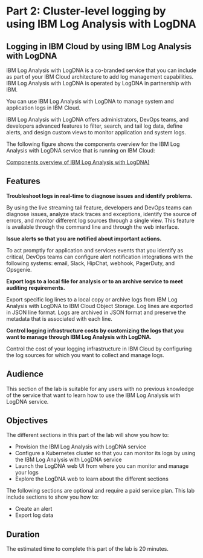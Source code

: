 # Part 2: Cluster-level logging by using IBM Log Analysis with LogDNA

## Logging in IBM Cloud by using IBM Log Analysis with LogDNA

IBM Log Analysis with LogDNA is a co-branded service that you can include as part of your IBM Cloud architecture to add log management capabilities. IBM Log Analysis with LogDNA is operated by LogDNA in partnership with IBM.

You can use IBM Log Analysis with LogDNA to manage system and application logs in IBM Cloud.

IBM Log Analysis with LogDNA offers administrators, DevOps teams, and developers advanced features to filter, search, and tail log data, define alerts, and design custom views to monitor application and system logs.

The following figure shows the components overview for the IBM Log Analysis with LogDNA service that is running on IBM Cloud:

[Components overview of IBM Log Analysis with LogDNA)](logging_ov.png)

## Features

**Troubleshoot logs in real-time to diagnose issues and identify problems.**

By using the live streaming tail feature, developers and DevOps teams can diagnose issues, analyze stack traces and exceptions, identify the source of errors, and monitor different log sources through a single view. This feature is available through the command line and through the web interface.

**Issue alerts so that you are notified about important actions.**

To act promptly for application and services events that you identify as critical, DevOps teams can configure alert notification integrations with the following systems: email, Slack, HipChat, webhook, PagerDuty, and Opsgenie.

**Export logs to a local file for analysis or to an archive service to meet auditing requirements.**

Export specific log lines to a local copy or archive logs from IBM Log Analysis with LogDNA to IBM Cloud Object Storage. Log lines are exported in JSON line format. Logs are archived in JSON format and preserve the metadata that is associated with each line.

**Control logging infrastructure costs by customizing the logs that you want to manage through IBM Log Analysis with LogDNA.**

Control the cost of your logging infrastructure in IBM Cloud by configuring the log sources for which you want to collect and manage logs.

## Audience

This section of the lab is suitable for any users with no previous knowledge of the service that want to learn how to use the IBM Log Analysis with LogDNA service.

## Objectives

The different sections in this part of the lab will show you how to:

* Provision the IBM Log Analysis with LogDNA service
* Configure a Kubernetes cluster so that you can monitor its logs by using the IBM Log Analysis with LogDNA service
* Launch the LogDNA web UI from where you can monitor and manage your logs
* Explore the LogDNA web to learn about the different sections

The following sections are optional and require a paid service plan. This lab include sections to show you how to:

* Create an alert
* Export log data

## Duration

The estimated time to complete this part of the lab is 20 minutes.
